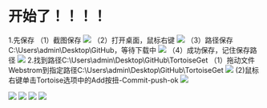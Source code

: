 # 开始了！！！！
1.先保存
  （1）截图保存
 ![](GitHub/1.png)
   （2）打开桌面，鼠标右键
 ![](GitHub/2.png)
   （3）路径保存C:\Users\admin\Desktop\GitHub，等待下载中
 ![](GitHub/3.png)
   （4）成功保存，记住保存路径
 ![](GitHub/4.png)
2.找到路径C:\Users\admin\Desktop\GitHub\TortoiseGet
  （1）拖动文件Webstrom到指定路径C:\Users\admin\Desktop\GitHub\TortoiseGet
 ![](GitHub/5.png)
   (2)鼠标右键单击Tortoise选项中的Add按扭-Commit-push-ok
![](GitHub/7.png)

![](GitHub/8.png)
![](GitHub/9.png)
![](GitHub/10.png)
![](GitHub/11.png)
